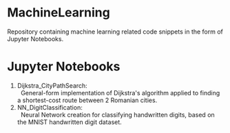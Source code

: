 # MachineLearning
Repository containing machine learning related code snippets in the form of Jupyter Notebooks.

# Jupyter Notebooks
1. Dijkstra_CityPathSearch:  
     &nbsp;&nbsp;General-form implementation of Dijkstra's algorithm applied to finding a shortest-cost route between 2 Romanian cities.
2. NN_DigitClassification:  
    &nbsp;&nbsp;Neural Network creation for classifying handwritten digits, based on the MNIST handwritten digit dataset.
